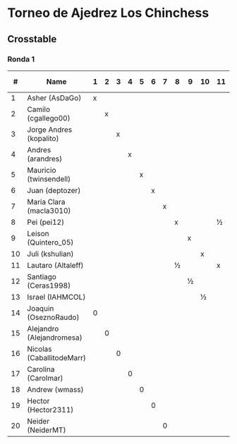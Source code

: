 # Torneo de Ajedrez Los Chinchess

## Crosstable
### Ronda 1

|  # | Name                      | 1 | 2 | 3 | 4 | 5 | 6 | 7 | 8 | 9 | 10 | 11 | 12 | 13 | 14 | 15 | 16 | 17 | 18 | 19 | 20 | Score | Solkoff | Direct match | Initial Rating |
|----|---------------------------|---|---|---|---|---|---|---|---|---|----|----|----|----|----|----|----|----|----|----|----|-------|---------|--------------|----------------|
|  1 | Asher (AsDaGo)            | x |   |   |   |   |   |   |   |   |    |    |    |    |  1 |    |    |    |    |    |    |     1 |       0 |              |           2140 |
|  2 | Camilo (cgallego00)       |   | x |   |   |   |   |   |   |   |    |    |    |    |    |  1 |    |    |    |    |    |     1 |       0 |              |           1907 |
|  3 | Jorge Andres (kopalito)   |   |   | x |   |   |   |   |   |   |    |    |    |    |    |    |  1 |    |    |    |    |     1 |       0 |              |           1845 |
|  4 | Andres (arandres)         |   |   |   | x |   |   |   |   |   |    |    |    |    |    |    |    |  1 |    |    |    |     1 |       0 |              |           1784 |
|  5 | Mauricio (twinsendell)    |   |   |   |   | x |   |   |   |   |    |    |    |    |    |    |    |    |  1 |    |    |     1 |       0 |              |           1687 |
|  6 | Juan (deptozer)           |   |   |   |   |   | x |   |   |   |    |    |    |    |    |    |    |    |    |  1 |    |     1 |       0 |              |           1683 |
|  7 | Maria Clara (macla3010)   |   |   |   |   |   |   | x |   |   |    |    |    |    |    |    |    |    |    |    |  1 |     1 |       0 |              |           1629 |
|  8 | Pei (pei12)               |   |   |   |   |   |   |   | x |   |    | ½  |    |    |    |    |    |    |    |    |    |     ½ |       ½ |              |           2052 |
|  9 | Leison (Quintero_05)      |   |   |   |   |   |   |   |   | x |    |    | ½  |    |    |    |    |    |    |    |    |     ½ |       ½ |              |           1689 |
| 10 | Juli (kshulian)           |   |   |   |   |   |   |   |   |   | x  |    |    | ½  |    |    |    |    |    |    |    |     ½ |       ½ |              |           1601 |
| 11 | Lautaro (Altaleff)        |   |   |   |   |   |   |   | ½ |   |    | x  |    |    |    |    |    |    |    |    |    |     ½ |       ½ |              |           1522 |
| 12 | Santiago (Ceras1998)      |   |   |   |   |   |   |   |   | ½ |    |    | x  |    |    |    |    |    |    |    |    |     ½ |       ½ |              |           1500 |
| 13 | Israel (IAHMCOL)          |   |   |   |   |   |   |   |   |   | ½  |    |    | x  |    |    |    |    |    |    |    |     ½ |       ½ |              |           1387 |
| 14 | Joaquin (OseznoRaudo)     | 0 |   |   |   |   |   |   |   |   |    |    |    |    |  x |    |    |    |    |    |    |     0 |       1 |              |           1552 |
| 15 | Alejandro (Alejandromesa) |   | 0 |   |   |   |   |   |   |   |    |    |    |    |    |  x |    |    |    |    |    |     0 |       1 |              |           1505 |
| 16 | Nicolas (CaballitodeMarr) |   |   | 0 |   |   |   |   |   |   |    |    |    |    |    |    |  x |    |    |    |    |     0 |       1 |              |           1500 |
| 17 | Carolina (Carolmar)       |   |   |   | 0 |   |   |   |   |   |    |    |    |    |    |    |    |  x |    |    |    |     0 |       1 |              |           1500 |
| 18 | Andrew (wmass)            |   |   |   |   | 0 |   |   |   |   |    |    |    |    |    |    |    |    |  x |    |    |     0 |       1 |              |           1500 |
| 19 | Hector (Hector2311)       |   |   |   |   |   | 0 |   |   |   |    |    |    |    |    |    |    |    |    |  x |    |     0 |       1 |              |           1476 |
| 20 | Neider (NeiderMT)         |   |   |   |   |   |   | 0 |   |   |    |    |    |    |    |    |    |    |    |    |  x |     0 |       1 |              |           1417 |

